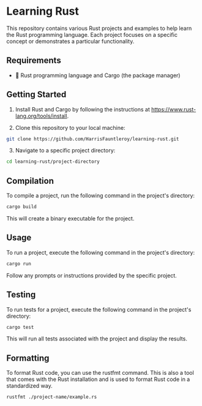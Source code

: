 # Learning Rust

This repository contains various Rust projects and examples to help learn the Rust programming language. Each project focuses on a specific concept or demonstrates a particular functionality.

## Requirements

- 🦀 Rust programming language and Cargo (the package manager)

## Getting Started

1. Install Rust and Cargo by following the instructions at <https://www.rust-lang.org/tools/install>.

2. Clone this repository to your local machine:

```sh
git clone https://github.com/HarrisFauntleroy/learning-rust.git
```

3. Navigate to a specific project directory:

```sh
cd learning-rust/project-directory
```

## Compilation

To compile a project, run the following command in the project's directory:

```sh
cargo build
```

This will create a binary executable for the project.

## Usage

To run a project, execute the following command in the project's directory:

```sh
cargo run
```

Follow any prompts or instructions provided by the specific project.

## Testing

To run tests for a project, execute the following command in the project's directory:

```sh
cargo test
```

This will run all tests associated with the project and display the results.

## Formatting

To format Rust code, you can use the rustfmt command. This is also a tool that comes with the Rust installation and is used to format Rust code in a standardized way. 

```sh
rustfmt ./project-name/example.rs
```